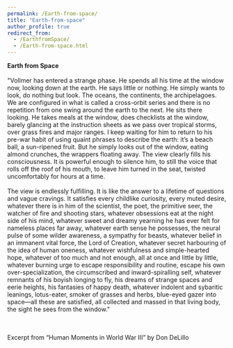 ```yaml
---
permalink: /Earth-from-space/
title: "Earth-from-space"
author_profile: true
redirect_from: 
  - /EarthfromSpace/
  - /Earth-from-space.html
---
```


**Earth from Space** <br/><br/>
"Vollmer has entered a strange phase. He spends all his time at the window now, looking down at the earth. He says little or nothing. He simply wants to look, do nothing but look. The oceans, the continents, the archipelagoes. We are configured in what is called a cross-orbit series and there is no repetition from one swing around the earth to the next. He sits there looking. He takes meals at the window, does checklists at the window, barely glancing at the instruction sheets as we pass over tropical storms, over grass fires and major ranges. I keep waiting for him to return to his pre-war habit of using quaint phrases to describe the earth: it’s a beach ball, a sun-ripened fruit. But he simply looks out of the window, eating almond crunches, the wrappers floating away. The view clearly fills his consciousness. It is powerful enough to silence him, to still the voice that rolls off the roof of his mouth, to leave him turned in the seat, twisted uncomfortably for hours at a time.<br/><br/>
The view is endlessly fulfilling. It is like the answer to a lifetime of questions and vague cravings. It satisfies every childlike curiosity, every muted desire, whatever there is in him of the scientist, the poet, the primitive seer, the watcher of fire and shooting stars, whatever obsessions eat at the night side of his mind, whatever sweet and dreamy yearning he has ever felt for nameless places far away, whatever earth sense he possesses, the neural pulse of some wilder awareness, a sympathy for beasts, whatever belief in an immanent vital force, the Lord of Creation, whatever secret harbouring of the idea of human oneness, whatever wishfulness and simple-hearted hope, whatever of too much and not enough, all at once and little by little, whatever burning urge to escape responsibility and routine, escape his own over-specialization, the circumscribed and inward-spiralling self, whatever remnants of his boyish longing to fly, his dreams of strange spaces and eerie heights, his fantasies of happy death, whatever indolent and sybaritic leanings, lotus-eater, smoker of grasses and herbs, blue-eyed gazer into space—all these are satisfied, all collected and massed in that living body, the sight he sees from the window."

<br/><br/>Excerpt from “Human Moments in World War III” by Don DeLillo
